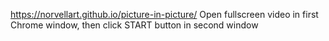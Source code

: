 https://norvellart.github.io/picture-in-picture/
Open fullscreen video in first Chrome window, then click START button in second window 

